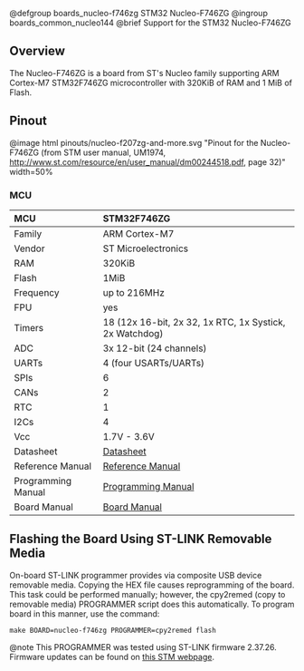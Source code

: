 @defgroup    boards_nucleo-f746zg STM32 Nucleo-F746ZG
@ingroup     boards_common_nucleo144
@brief       Support for the STM32 Nucleo-F746ZG

## Overview

The Nucleo-F746ZG is a board from ST's Nucleo family supporting ARM Cortex-M7
STM32F746ZG microcontroller with 320KiB of RAM and 1 MiB of Flash.

## Pinout

@image html pinouts/nucleo-f207zg-and-more.svg "Pinout for the Nucleo-F746ZG (from STM user manual, UM1974, http://www.st.com/resource/en/user_manual/dm00244518.pdf, page 32)" width=50%

### MCU

| MCU        |    STM32F746ZG      |
|:---------- |:------------------- |
| Family     | ARM Cortex-M7       |
| Vendor     | ST Microelectronics |
| RAM        | 320KiB              |
| Flash      | 1MiB                |
| Frequency  | up to 216MHz        |
| FPU        | yes                 |
| Timers     | 18 (12x 16-bit, 2x 32, 1x RTC, 1x Systick, 2x Watchdog) |
| ADC        | 3x 12-bit (24 channels) |
| UARTs      | 4 (four USARTs/UARTs) |
| SPIs       | 6                   |
| CANs       | 2                   |
| RTC        | 1                   |
| I2Cs       | 4                   |
| Vcc        | 1.7V - 3.6V         |
| Datasheet  | [Datasheet](https://www.st.com/resource/en/datasheet/stm32f746zg.pdf) |
| Reference Manual | [Reference Manual](https://www.st.com/resource/en/reference_manual/rm0385-stm32f75xxx-and-stm32f74xxx-advanced-armbased-32bit-mcus-stmicroelectronics.pdf) |
| Programming Manual | [Programming Manual](https://www.st.com/resource/en/programming_manual/pm0253-stm32f7-series-and-stm32h7-series-cortexm7-processor-programming-manual-stmicroelectronics.pdf) |
| Board Manual | [Board Manual](https://www.st.com/resource/en/user_manual/dm00244518-stm32-nucleo-144-boards-stmicroelectronics.pdf) |

## Flashing the Board Using ST-LINK Removable Media

On-board ST-LINK programmer provides via composite USB device removable media.
Copying the HEX file causes reprogramming of the board. This task
could be performed manually; however, the cpy2remed (copy to removable
media) PROGRAMMER script does this automatically. To program board in
this manner, use the command:
```
make BOARD=nucleo-f746zg PROGRAMMER=cpy2remed flash
```
@note This PROGRAMMER was tested using ST-LINK firmware 2.37.26. Firmware updates
      can be found on [this STM webpage](https://www.st.com/en/development-tools/stsw-link007.html).
